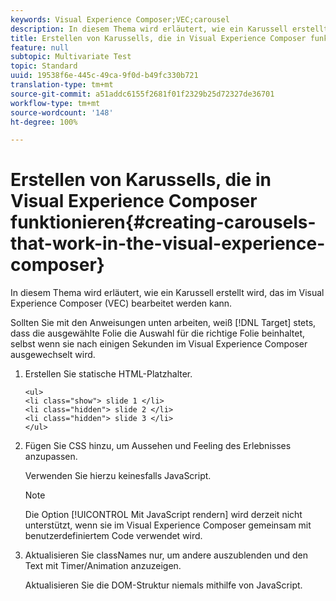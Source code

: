 ```yaml
---
keywords: Visual Experience Composer;VEC;carousel
description: In diesem Thema wird erläutert, wie ein Karussell erstellt wird, das im Visual Experience Composer (VEC) bearbeitet werden kann.
title: Erstellen von Karussells, die in Visual Experience Composer funktionieren
feature: null
subtopic: Multivariate Test
topic: Standard
uuid: 19538f6e-445c-49ca-9f0d-b49fc330b721
translation-type: tm+mt
source-git-commit: a51addc6155f2681f01f2329b25d72327de36701
workflow-type: tm+mt
source-wordcount: '148'
ht-degree: 100%

---
```



# Erstellen von Karussells, die in Visual Experience Composer funktionieren{#creating-carousels-that-work-in-the-visual-experience-composer}

In diesem Thema wird erläutert, wie ein Karussell erstellt wird, das im Visual Experience Composer (VEC) bearbeitet werden kann.

Sollten Sie mit den Anweisungen unten arbeiten, weiß [!DNL Target] stets, dass die ausgewählte Folie die Auswahl für die richtige Folie beinhaltet, selbst wenn sie nach einigen Sekunden im Visual Experience Composer ausgewechselt wird.

1. Erstellen Sie statische HTML-Platzhalter.

   ```
   <ul>
   <li class="show"> slide 1 </li>
   <li class="hidden"> slide 2 </li>
   <li class="hidden"> slide 3 </li>
   </ul>
   ```

1. Fügen Sie CSS hinzu, um Aussehen und Feeling des Erlebnisses anzupassen.

   Verwenden Sie hierzu keinesfalls JavaScript.

   >[!NOTE]
   >
   >Die Option [!UICONTROL Mit JavaScript rendern] wird derzeit nicht unterstützt, wenn sie im Visual Experience Composer gemeinsam mit benutzerdefiniertem Code verwendet wird.

1. Aktualisieren Sie classNames nur, um andere auszublenden und den Text mit Timer/Animation anzuzeigen.

   Aktualisieren Sie die DOM-Struktur niemals mithilfe von JavaScript.